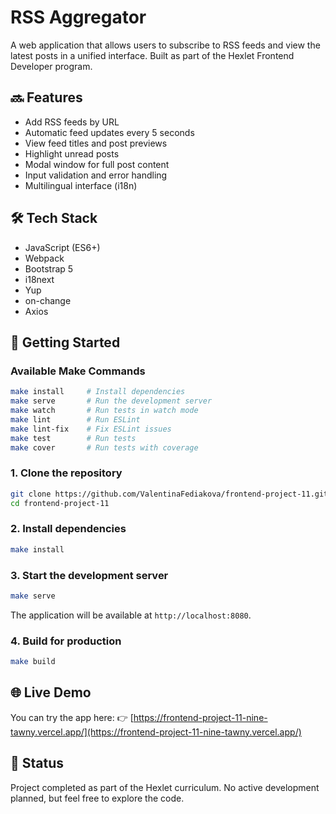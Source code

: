 # RSS Aggregator

A web application that allows users to subscribe to RSS feeds and view the latest posts in a unified interface. Built as part of the Hexlet Frontend Developer program.

## 🔜 Features

* Add RSS feeds by URL
* Automatic feed updates every 5 seconds
* View feed titles and post previews
* Highlight unread posts
* Modal window for full post content
* Input validation and error handling
* Multilingual interface (i18n)

## 🛠️ Tech Stack

* JavaScript (ES6+)
* Webpack
* Bootstrap 5
* i18next
* Yup
* on-change
* Axios

## 🚀 Getting Started

### Available Make Commands

```bash
make install     # Install dependencies
make serve       # Run the development server
make watch       # Run tests in watch mode
make lint        # Run ESLint
make lint-fix    # Fix ESLint issues
make test        # Run tests
make cover       # Run tests with coverage
```

### 1. Clone the repository

```bash
git clone https://github.com/ValentinaFediakova/frontend-project-11.git
cd frontend-project-11
```

### 2. Install dependencies

```bash
make install
```

### 3. Start the development server

```bash
make serve
```

The application will be available at `http://localhost:8080`.

### 4. Build for production

```bash
make build
```

## 🌐 Live Demo

You can try the app here:
👉 [https://frontend-project-11-nine-tawny.vercel.app/](https://frontend-project-11-nine-tawny.vercel.app/)

## 📆 Status

Project completed as part of the Hexlet curriculum. No active development planned, but feel free to explore the code.
